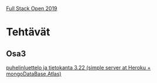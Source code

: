 [Full Stack Open 2019](https://fullstackopen-2019.github.io/#course-contents)

# Tehtävät

## Osa3

[puhelinluettelo ja tietokanta 3.22 (simple server at Heroku + mongoDataBase,Atlas)](https://peaceful-retreat-60713.herokuapp.com/)

